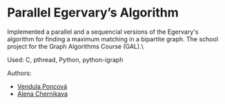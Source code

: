 # Parallel Egervary’s Algorithm

Implemented a parallel and a sequencial versions of the Egervary's algorithm for finding a maximum matching in a bipartite graph.
The school project for the Graph Algorithms Course (GAL).\

Used: C, pthread, Python, python-igraph

Authors:

- [Vendula Poncová](https://github.com/poncovka)
- [Alena Chernikava](https://github.com/malanka)
